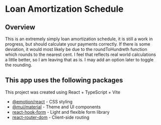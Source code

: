 # Loan Amortization Schedule

## Overview

This is an extremely simply loan amortization schedule, it is still a work in progress, but should
calculate your payments correctly. If there is some deviation, it would most likely be due to the
roundToHundreth function which rounds to the nearest cent. I feel that reflects real world
calculations a little better, so I am leaving that as is. I may add an option later to toggle the
rounding.

## This app uses the following packages

This project was created using React + TypeScript + Vite

- [@emotion/react](<https://emotion.sh/>) - CSS styling
- [@mui/material](https://mui.com/material-ui/) - Theme and UI components
- [react-hook-form](https://react-hook-form.com/) - Light and flexible form library
- [react-router-dom](https://reactrouter.com/) - Client-side routing
